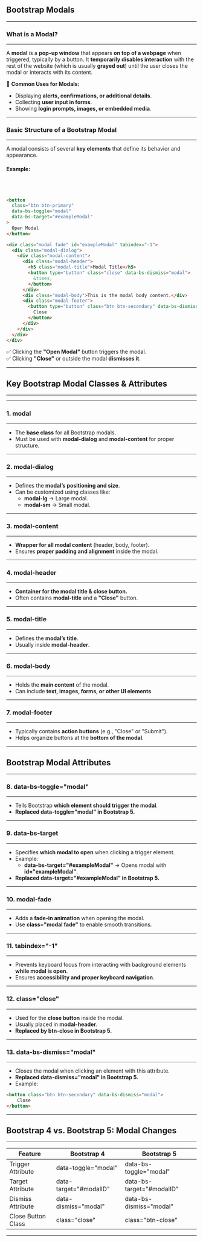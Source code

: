 ## Bootstrap Modals

---
### What is a Modal?
---

A **modal** is a **pop-up window** that appears **on top of a webpage** when triggered, typically by a button. It **temporarily disables interaction** with the rest of the website (which is usually **grayed out**) until the user closes the modal or interacts with its content.

📌 **Common Uses for Modals:**

- Displaying **alerts, confirmations, or additional details**.
- Collecting **user input in forms**.
- Showing **login prompts, images, or embedded media**.

---

### **Basic Structure of a Bootstrap Modal**

---

A modal consists of several **key elements** that define its behavior and appearance.

#### **Example:**
<br><br>

```html
<button
  class="btn btn-primary"
  data-bs-toggle="modal"
  data-bs-target="#exampleModal"
>
  Open Modal
</button>

<div class="modal fade" id="exampleModal" tabindex="-1">
  <div class="modal-dialog">
    <div class="modal-content">
      <div class="modal-header">
        <h5 class="modal-title">Modal Title</h5>
        <button type="button" class="close" data-bs-dismiss="modal">
          &times;
        </button>
      </div>
      <div class="modal-body">This is the modal body content.</div>
      <div class="modal-footer">
        <button type="button" class="btn btn-secondary" data-bs-dismiss="modal">
          Close
        </button>
      </div>
    </div>
  </div>
</div>
```

✅ Clicking the **"Open Modal"** button triggers the modal.  
✅ Clicking **"Close"** or outside the modal **dismisses it**.

---
## **Key Bootstrap Modal Classes & Attributes**
---

---
### **1. modal**
---

- The **base class** for all Bootstrap modals.
- Must be used with **<span class="codeSnip">modal-dialog</span>** and **<span class="codeSnip">modal-content</span>** for proper structure.

---
### **2. modal-dialog**
---

- Defines the **modal’s positioning and size**.
- Can be customized using classes like:
  - **<span class="codeSnip">modal-lg</span>** → Large modal.
  - **<span class="codeSnip">modal-sm</span>** → Small modal.

---
### **3. modal-content**
---

- **Wrapper for all modal content** (header, body, footer).
- Ensures **proper padding and alignment** inside the modal.

---
### **4. modal-header**
---

- **Container for the modal title & close button.**
- Often contains **<span class="codeSnip">modal-title</span>** and a **"Close"** button.

---
### **5. modal-title**
---

- Defines the **modal’s title**.
- Usually inside **<span class="codeSnip">modal-header</span>**.

---
### **6. modal-body**
---

- Holds the **main content** of the modal.
- Can include **text, images, forms, or other UI elements**.

---
### **7. modal-footer**
---

- Typically contains **action buttons** (e.g., "Close" or "Submit").
- Helps organize buttons at the **bottom of the modal**.

---
## **Bootstrap Modal Attributes**
---

### **8. data-bs-toggle="modal"**
---

- Tells Bootstrap **which element should trigger the modal**.
- **Replaced <span class="codeSnip">data-toggle="modal"</span> in Bootstrap 5.**

---
### **9. data-bs-target**
---

- Specifies **which modal to open** when clicking a trigger element.
- Example:
  - **<span class="codeSnip">data-bs-target="#exampleModal"</span>** → Opens modal with **<span class="codeSnip">id="exampleModal"</span>**.
- **Replaced <span class="codeSnip">data-target="#exampleModal"</span> in Bootstrap 5.**

---
### **10. modal-fade**
---

- Adds a **fade-in animation** when opening the modal.
- Use **<span class="codeSnip">class="modal fade"</span>** to enable smooth transitions.

---
### **11. tabindex="-1"**
---

- Prevents keyboard focus from interacting with background elements **while modal is open**.
- Ensures **accessibility and proper keyboard navigation**.

---
### **12. class="close"**
---

- Used for the **close button** inside the modal.
- Usually placed in **<span class="codeSnip">modal-header</span>**.
- **Replaced by <span class="codeSnip">btn-close</span> in Bootstrap 5.**

---
### **13. data-bs-dismiss="modal"**
---

- Closes the modal when clicking an element with this attribute.
- **Replaced <span class="codeSnip">data-dismiss="modal"</span> in Bootstrap 5.**
- Example:

```html
<button class="btn btn-secondary" data-bs-dismiss="modal">
    Close
</button>
```

---
## **Bootstrap 4 vs. Bootstrap 5: Modal Changes**
---

<table class="notesTable">
    <thead>
        <tr class="tableHeader">
            <th class="tableCellHeader">Feature</th>
            <th class="tableCellHeader">Bootstrap 4</th>
            <th class="tableCellHeader">Bootstrap 5</th>
        </tr>
    </thead>
    <tbody>
        <tr class="tableRow">
            <td class="tableCell"><span class="tableEmphasis">Trigger Attribute</span></td>
            <td class="tableCell"><span class="codeSnip">data-toggle="modal"</span></td>
            <td class="tableCell"><span class="codeSnip">data-bs-toggle="modal"</span></td>
        </tr>
        <tr class="tableRow">
            <td class="tableCell"><span class="tableEmphasis">Target Attribute</span></td>
            <td class="tableCell"><span class="codeSnip">data-target="#modalID"</span></td>
            <td class="tableCell"><span class="codeSnip">data-bs-target="#modalID"</span></td>
        </tr>
        <tr class="tableRow">
            <td class="tableCell"><span class="tableEmphasis">Dismiss Attribute</span></td>
            <td class="tableCell"><span class="codeSnip">data-dismiss="modal"</span></td>
            <td class="tableCell"><span class="codeSnip">data-bs-dismiss="modal"</span></td>
        </tr>
        <tr class="tableRow">
            <td class="tableCell"><span class="tableEmphasis">Close Button Class</span></td>
            <td class="tableCell"><span class="codeSnip">class="close"</span></td>
            <td class="tableCell"><span class="codeSnip">class="btn-close"</span></td>
        </tr>
    </tbody>
</table>

---
